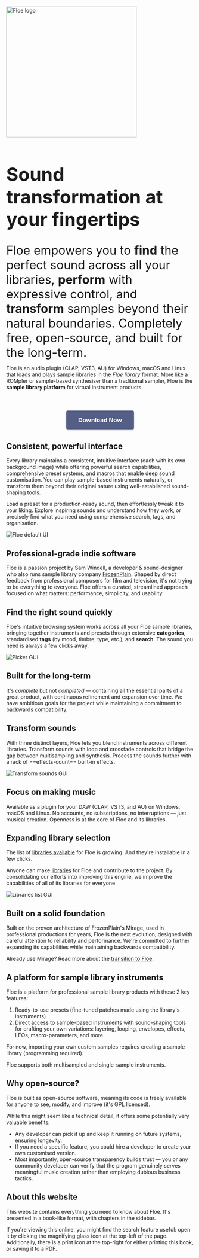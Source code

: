 <!--
SPDX-FileCopyrightText: 2024 Sam Windell
SPDX-License-Identifier: GPL-3.0-or-later
-->

<div style="padding-bottom: 30px;"></div>

<p align="left">
    <picture>
        <source media="(prefers-color-scheme: dark)" srcset="https://raw.githubusercontent.com/floe-audio/Floe-Logos/HEAD/horizontal_transparent.svg">
        <source media="(prefers-color-scheme: light)" srcset="https://raw.githubusercontent.com/floe-audio/Floe-Logos/HEAD/horizontal_transparent_dark.svg">
        <img alt="Floe logo" src="https://raw.githubusercontent.com/floe-audio/Floe-Logos/HEAD/horizontal_background.svg" width="350" height="auto" style="max-width: 100%;">
    </picture>
</p>


<h1 style="font-size: 3.1rem">Sound transformation at your fingertips</h1>
<p style="font-size: 2rem; margin-bottom: 4px;">Floe empowers you to <strong>find</strong> the perfect sound across all your libraries, <strong>perform</strong> with expressive control, and <strong>transform</strong> samples beyond their natural boundaries. Completely free, open-source, and built for the long-term.</p>

Floe is an audio plugin (CLAP, VST3, AU) for Windows, macOS and Linux that loads and plays sample libraries in the _Floe library_ format. More like a ROMpler or sample-based synthesiser than a traditional sampler, Floe is the **sample library platform** for virtual instrument products.


<p style="text-align: center; margin-top: 50px;">
<a href="https://floe.audio/installation/download-and-install-floe.html" style="
  background-color: #555e85; 
  border: none; 
  border-radius: 4px; 
  color: white; 
  padding: 15px 32px; 
  text-align: center; 
  text-decoration: none; 
  display: inline-block; 
  font-size: 16px; 
  font-weight: bold; 
  margin: 4px 2px; 
  cursor: pointer; 
  box-shadow: 0 2px 5px rgba(0,0,0,0.2); 
  transition: all 0.3s ease;">Download Now</a>
</p>

## Consistent, powerful interface
Every library maintains a consistent, intuitive interface (each with its own background image) while offering powerful search capabilities, comprehensive preset systems, and macros that enable deep sound customisation. You can play sample-based instruments naturally, or transform them beyond their original nature using well-established sound-shaping tools.

Load a preset for a production-ready sound, then effortlessly tweak it to your liking. Explore inspiring sounds and understand how they work, or precisely find what you need using comprehensive search, tags, and organisation.

![Floe default UI](./images/floe-basic-gui.png)

## Professional-grade indie software
Floe is a passion project by Sam Windell, a developer & sound-designer who also runs sample library company [FrozenPlain](https://frozenplain.com). Shaped by direct feedback from professional composers for film and television, it's not trying to be everything to everyone. Floe offers a curated, streamlined approach focused on what matters: performance, simplicity, and usability.

## Find the right sound quickly
Floe's intuitive browsing system works across all your Floe sample libraries, bringing together instruments and presets through extensive **categories**, standardised **tags** (by mood, timbre, type, etc.), and **search**. The sound you need is always a few clicks away.

![Picker GUI](./images/find-right-sound.png)

## Built for the long-term
It's _complete_ but not _completed_ — containing all the essential parts of a great product, with continuous refinement and expansion over time. We have ambitious goals for the project while maintaining a commitment to backwards compatibility.

## Transform sounds
With three distinct layers, Floe lets you blend instruments across different libraries. Transform sounds with loop and crossfade controls that bridge the gap between multisampling and synthesis. Process the sounds further with a rack of ==effects-count== built-in effects.

![Transform sounds GUI](./images/transform-sounds.png)

## Focus on making music
Available as a plugin for your DAW (CLAP, VST3, and AU) on Windows, macOS and Linux. No accounts, no subscriptions, no interruptions — just musical creation. Openness is at the core of Floe and its libraries.

## Expanding library selection
The list of [libraries available](./packages/available-packages.md) for Floe is growing. And they're installable in a few clicks. 

Anyone can make [libraries](./usage/sample-libraries.md) for Floe and contribute to the project. By consolidating our efforts into improving this engine, we improve the capabilities of all of its libraries for everyone.

![Libraries list GUI](./images/expanding-library-pool.png)

## Built on a solid foundation
Built on the proven architecture of FrozenPlain's Mirage, used in professional productions for years, Floe is the next evolution, designed with careful attention to reliability and performance. We're committed to further expanding its capabilities while maintaining backwards compatibility.

Already use Mirage? Read more about the [transition to Floe](./about-the-project/mirage.md).

## A platform for sample library instruments
Floe is a platform for professional sample library products with these 2 key features:
1. Ready-to-use presets (fine-tuned patches made using the library's instruments)
1. Direct access to sample-based instruments with sound-shaping tools for crafting your own variations: layering, looping, envelopes, effects, LFOs, macro-parameters, and more.

For now, importing your own custom samples requires creating a sample library (programming required).

Floe supports both multisampled and single-sample instruments.

## Why open-source?
Floe is built as open-source software, meaning its code is freely available for anyone to see, modify, and improve (it's GPL licensed). 

While this might seem like a technical detail, it offers some potentially very valuable benefits: 
- Any developer can pick it up and keep it running on future systems, ensuring longevity. 
- If you need a specific feature, you could hire a developer to create your own customised version.
- Most importantly, open-source transparency builds trust — you or any community developer can verify that the program genuinely serves meaningful music creation rather than employing dubious business tactics.

## About this website
This website contains everything you need to know about Floe. It's presented in a book-like format, with chapters in the sidebar. 

If you're viewing this online, you might find the search feature useful: open it by clicking the <i class="fa fa-search"></i> magnifying glass icon at the top-left of the page. Additionally, there is a <i class="fa fa-print"></i> print icon at the top-right for either printing this book, or saving it to a PDF.

